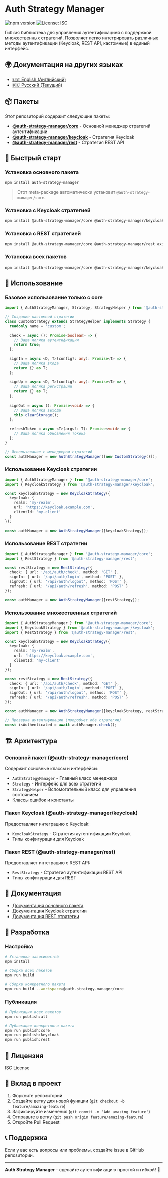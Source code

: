 # Auth Strategy Manager

[![npm version](https://badge.fury.io/js/auth-strategy-manager.svg)](https://badge.fury.io/js/auth-strategy-manager)
[![License: ISC](https://img.shields.io/badge/License-ISC-blue.svg)](https://opensource.org/licenses/ISC)

Гибкая библиотека для управления аутентификацией с поддержкой множественных стратегий. Позволяет легко интегрировать различные методы аутентификации (Keycloak, REST API, кастомные) в единый интерфейс.

## 🌍 Документация на других языках

- [🇺🇸 English (Английский)](README.md)
- [🇷🇺 Русский (Текущий)](README_RU.md)

## 📦 Пакеты

Этот репозиторий содержит следующие пакеты:

- **[@auth-strategy-manager/core](https://www.npmjs.com/package/@auth-strategy-manager/core)** - Основной менеджер стратегий аутентификации
- **[@auth-strategy-manager/keycloak](https://www.npmjs.com/package/@auth-strategy-manager/keycloak)** - Стратегия Keycloak
- **[@auth-strategy-manager/rest](https://www.npmjs.com/package/@auth-strategy-manager/rest)** - Стратегия REST API

## 🚀 Быстрый старт

### Установка основного пакета

```bash
npm install auth-strategy-manager
```

> Этот meta-package автоматически установит `@auth-strategy-manager/core`.

### Установка с Keycloak стратегией

```bash
npm install @auth-strategy-manager/core @auth-strategy-manager/keycloak keycloak-js
```

### Установка с REST стратегией

```bash
npm install @auth-strategy-manager/core @auth-strategy-manager/rest axios
```

### Установка всех пакетов

```bash
npm install @auth-strategy-manager/core @auth-strategy-manager/keycloak @auth-strategy-manager/rest keycloak-js axios
```

## 🔧 Использование

### Базовое использование только с core

```typescript
import { AuthStrategyManager, Strategy, StrategyHelper } from '@auth-strategy-manager/core';

// Создание кастомной стратегии
class CustomStrategy extends StrategyHelper implements Strategy {
  readonly name = 'custom';
  
  check = async (): Promise<boolean> => {
    // Ваша логика аутентификации
    return true;
  };
  
  signIn = async <D, T>(config?: any): Promise<T> => {
    // Ваша логика входа
    return {} as T;
  };
  
  signUp = async <D, T>(config?: any): Promise<T> => {
    // Ваша логика регистрации
    return {} as T;
  };
  
  signOut = async (): Promise<void> => {
    // Ваша логика выхода
    this.clearStorage();
  };
  
  refreshToken = async <T>(args?: T): Promise<void> => {
    // Ваша логика обновления токена
  };
}

// Использование с менеджером стратегий
const authManager = new AuthStrategyManager([new CustomStrategy()]);
```

### Использование Keycloak стратегии

```typescript
import { AuthStrategyManager } from '@auth-strategy-manager/core';
import { KeycloakStrategy } from '@auth-strategy-manager/keycloak';

const keycloakStrategy = new KeycloakStrategy({
  keycloak: {
    realm: 'my-realm',
    url: 'https://keycloak.example.com',
    clientId: 'my-client'
  }
});

const authManager = new AuthStrategyManager([keycloakStrategy]);
```

### Использование REST стратегии

```typescript
import { AuthStrategyManager } from '@auth-strategy-manager/core';
import { RestStrategy } from '@auth-strategy-manager/rest';

const restStrategy = new RestStrategy({
  check: { url: '/api/auth/check', method: 'GET' },
  signIn: { url: '/api/auth/login', method: 'POST' },
  signOut: { url: '/api/auth/logout', method: 'POST' },
  refresh: { url: '/api/auth/refresh', method: 'POST' }
});

const authManager = new AuthStrategyManager([restStrategy]);
```

### Использование множественных стратегий

```typescript
import { AuthStrategyManager } from '@auth-strategy-manager/core';
import { KeycloakStrategy } from '@auth-strategy-manager/keycloak';
import { RestStrategy } from '@auth-strategy-manager/rest';

const keycloakStrategy = new KeycloakStrategy({
  keycloak: {
    realm: 'my-realm',
    url: 'https://keycloak.example.com',
    clientId: 'my-client'
  }
});

const restStrategy = new RestStrategy({
  check: { url: '/api/auth/check', method: 'GET' },
  signIn: { url: '/api/auth/login', method: 'POST' },
  signOut: { url: '/api/auth/logout', method: 'POST' },
  refresh: { url: '/api/auth/refresh', method: 'POST' }
});

const authManager = new AuthStrategyManager([keycloakStrategy, restStrategy]);

// Проверка аутентификации (попробует обе стратегии)
const isAuthenticated = await authManager.check();
```

## 🏗️ Архитектура

### Основной пакет (@auth-strategy-manager/core)

Содержит основные классы и интерфейсы:

- `AuthStrategyManager` - Главный класс менеджера
- `Strategy` - Интерфейс для всех стратегий
- `StrategyHelper` - Вспомогательный класс для управления состоянием
- Классы ошибок и константы

### Пакет Keycloak (@auth-strategy-manager/keycloak)

Предоставляет интеграцию с Keycloak:

- `KeycloakStrategy` - Стратегия аутентификации Keycloak
- Типы конфигурации для Keycloak

### Пакет REST (@auth-strategy-manager/rest)

Предоставляет интеграцию с REST API:

- `RestStrategy` - Стратегия аутентификации REST API
- Типы конфигурации для REST

## 📖 Документация

- [Документация основного пакета](https://www.npmjs.com/package/@auth-strategy-manager/core)
- [Документация Keycloak стратегии](https://www.npmjs.com/package/@auth-strategy-manager/keycloak)
- [Документация REST стратегии](https://www.npmjs.com/package/@auth-strategy-manager/rest)

## 🧪 Разработка

### Настройка

```bash
# Установка зависимостей
npm install

# Сборка всех пакетов
npm run build

# Сборка конкретного пакета
npm run build --workspace=@auth-strategy-manager/core
```

### Публикация

```bash
# Публикация всех пакетов
npm run publish:all

# Публикация конкретного пакета
npm run publish:core
npm run publish:keycloak
npm run publish:rest
```

## 📝 Лицензия

ISC License

## 🤝 Вклад в проект

1. Форкните репозиторий
2. Создайте ветку для новой функции (`git checkout -b feature/amazing-feature`)
3. Зафиксируйте изменения (`git commit -m 'Add amazing feature'`)
4. Отправьте в ветку (`git push origin feature/amazing-feature`)
5. Откройте Pull Request

## 📞 Поддержка

Если у вас есть вопросы или проблемы, создайте issue в GitHub репозитории.

---

**Auth Strategy Manager** - сделайте аутентификацию простой и гибкой! 🔐 
